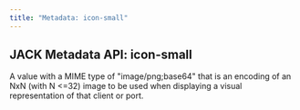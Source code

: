 ```yaml
---
title: "Metadata: icon-small"
---
```


## JACK Metadata API: icon-small

A value with a MIME type of "image/png;base64" that is an encoding of an NxN
(with N <=32) image to be used when displaying a visual representation
of that client or port.
